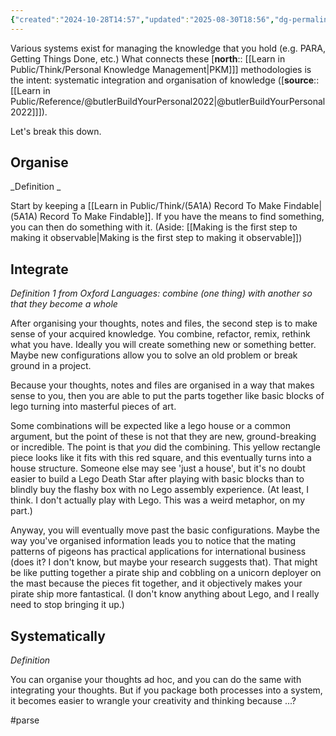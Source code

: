```yaml
---
{"created":"2024-10-28T14:57","updated":"2025-08-30T18:56","dg-permalink":"1a1a1-pkm-organise-integrate","dg-publish":true,"id":"1a1a1","dg-path":"Think/Personal Knowledge Management allows you to organise and integrate thoughts and files.md","permalink":"/1a1a1-pkm-organise-integrate/","dgPassFrontmatter":true,"noteIcon":"1"}
---
```


Various systems exist for managing the knowledge that you hold (e.g. PARA, Getting Things Done, etc.) What connects these [**north**:: [[Learn in Public/Think/Personal Knowledge Management\|PKM]]] methodologies is the intent: systematic integration and organisation of knowledge ([**source**:: [[Learn in Public/Reference/@butlerBuildYourPersonal2022\|@butlerBuildYourPersonal2022]]]). 

Let's break this down. 

## Organise 
_Definition _

Start by keeping a [[Learn in Public/Think/(5A1A) Record To Make Findable\|(5A1A) Record To Make Findable]]. If you have the means to find something, you can then do something with it. (Aside: [[Making is the first step to making it observable\|Making is the first step to making it observable]])

## Integrate 
_Definition 1 from Oxford Languages: combine (one thing) with another so that they become a whole_

After organising your thoughts, notes and files, the second step is to make sense of your acquired knowledge. You combine, refactor, remix, rethink what you have. Ideally you will create something new or something better. Maybe new configurations allow you to solve an old problem or break ground in a project. 

Because your thoughts, notes and files are organised in a way that makes sense to you, then you are able to put the parts together like basic blocks of lego turning into masterful pieces of art. 

Some combinations will be expected like a lego house or a common argument, but the point of these is not that they are new, ground-breaking or incredible. The point is that _you_ did the combining. This yellow rectangle piece looks like it fits with this red square, and this eventually turns into a house structure. Someone else may see 'just a house', but it's no doubt easier to build a Lego Death Star after playing with basic blocks than to blindly buy the flashy box with no Lego assembly experience. (At least, I think. I don't actually play with Lego. This was a weird metaphor, on my part.)

Anyway, you will eventually move past the basic configurations. Maybe the way you've organised information leads you to notice that the mating patterns of pigeons has practical applications for international business (does it? I don't know, but maybe your research suggests that). That might be like putting together a pirate ship and cobbling on a unicorn deployer on the mast because the pieces fit together, and it objectively makes your pirate ship more fantastical. (I don't know anything about Lego, and I really need to stop bringing it up.)

## Systematically 
_Definition_

You can organise your thoughts ad hoc, and you can do the same with integrating your thoughts. But if you package both processes into a system, it becomes easier to wrangle your creativity and thinking because ...? 

#parse 